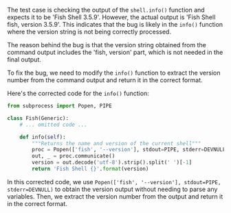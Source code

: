 The test case is checking the output of the `shell.info()` function and expects it to be 'Fish Shell 3.5.9'. However, the actual output is 'Fish Shell fish, version 3.5.9'. This indicates that the bug is likely in the `info()` function where the version string is not being correctly processed.

The reason behind the bug is that the version string obtained from the command output includes the 'fish, version' part, which is not needed in the final output.

To fix the bug, we need to modify the `info()` function to extract the version number from the command output and return it in the correct format.

Here's the corrected code for the `info()` function:

```python
from subprocess import Popen, PIPE

class Fish(Generic):
    # ... omitted code ...

    def info(self):
        """Returns the name and version of the current shell"""
        proc = Popen(['fish', '--version'], stdout=PIPE, stderr=DEVNULL)
        out, _ = proc.communicate()
        version = out.decode('utf-8').strip().split(' ')[-1]
        return 'Fish Shell {}'.format(version)
```

In this corrected code, we use `Popen(['fish', '--version'], stdout=PIPE, stderr=DEVNULL)` to obtain the version output without needing to parse any variables. Then, we extract the version number from the output and return it in the correct format.